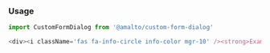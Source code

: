 ### Usage

```typescript
import CustomFormDialog from '@amalto/custom-form-dialog'
```

```js noeditor
<div><i className='fas fa-info-circle info-color mgr-10' /><strong>Example not available for the moment, can't dispatch event.</strong></div>
```
